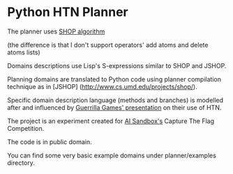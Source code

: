 Python HTN Planner
==================

The planner uses [SHOP algorithm](http://www.cs.umd.edu/projects/shop/description.html)

(the difference is that I don't support operators' add atoms and delete atoms lists)

Domains descriptions use Lisp's S-expressions similar to SHOP and JSHOP.

Planning domains are translated to Python code using planner compilation technique as in [JSHOP] (http://www.cs.umd.edu/projects/shop/).

Specific domain description language (methods and branches) is modelled after and influenced by [Guerrilla Games' presentation](http://www.guerrilla-games.com/presentations/GAIC09_Killzone2Bots_StraatmanChampandard.pdf) on their use of HTN.

The project is an experiment created for [AI Sandbox's](http://www.aisandbox.com) Capture The Flag Competition.

The code is in public domain.

You can find some very basic example domains under planner/examples directory.
